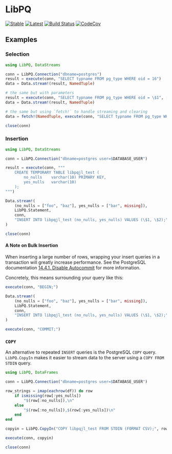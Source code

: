 # LibPQ

[![Stable](https://img.shields.io/badge/docs-stable-blue.svg)](https://invenia.github.io/LibPQ.jl/stable/)
[![Latest](https://img.shields.io/badge/docs-latest-blue.svg)](https://invenia.github.io/LibPQ.jl/latest/)
[![Build Status](https://travis-ci.org/invenia/LibPQ.jl.svg?branch=master)](https://travis-ci.org/invenia/LibPQ.jl)
[![CodeCov](https://codecov.io/gh/invenia/LibPQ.jl/branch/master/graph/badge.svg)](https://codecov.io/gh/invenia/LibPQ.jl)

## Examples

### Selection

```julia
using LibPQ, DataStreams

conn = LibPQ.Connection("dbname=postgres")
result = execute(conn, "SELECT typname FROM pg_type WHERE oid = 16")
data = Data.stream!(result, NamedTuple)

# the same but with parameters
result = execute(conn, "SELECT typname FROM pg_type WHERE oid = \$1", ["16"])
data = Data.stream!(result, NamedTuple)

# the same but using `fetch!` to handle streaming and clearing
data = fetch!(NamedTuple, execute(conn, "SELECT typname FROM pg_type WHERE oid = \$1", ["16"]))

close(conn)
```

### Insertion

```julia
using LibPQ, DataStreams

conn = LibPQ.Connection("dbname=postgres user=$DATABASE_USER")

result = execute(conn, """
    CREATE TEMPORARY TABLE libpqjl_test (
        no_nulls    varchar(10) PRIMARY KEY,
        yes_nulls   varchar(10)
    );
""")

Data.stream!(
    (no_nulls = ["foo", "baz"], yes_nulls = ["bar", missing]),
    LibPQ.Statement,
    conn,
    "INSERT INTO libpqjl_test (no_nulls, yes_nulls) VALUES (\$1, \$2);",
)

close(conn)
```

#### A Note on Bulk Insertion

When inserting a large number of rows, wrapping your insert queries in a transaction will greatly increase performance.
See the PostgreSQL documentation [14.4.1. Disable Autocommit](https://www.postgresql.org/docs/10/populate.html#DISABLE-AUTOCOMMIT) for more information.

Concretely, this means surrounding your query like this:

```julia
execute(conn, "BEGIN;")

Data.stream!(
    (no_nulls = ["foo", "baz"], yes_nulls = ["bar", missing]),
    LibPQ.Statement,
    conn,
    "INSERT INTO libpqjl_test (no_nulls, yes_nulls) VALUES (\$1, \$2);",
)

execute(conn, "COMMIT;")
```

### `COPY`

An alternative to repeated `INSERT` queries is the PostgreSQL `COPY` query.
`LibPQ.CopyIn` makes it easier to stream data to the server using a `COPY FROM STDIN` query.

```julia
using LibPQ, DataFrames

conn = LibPQ.Connection("dbname=postgres user=$DATABASE_USER")

row_strings = imap(eachrow(df)) do row
    if ismissing(row[:yes_nulls])
        "$(row[:no_nulls]),\n"
    else
        "$(row[:no_nulls]),$(row[:yes_nulls])\n"
    end
end

copyin = LibPQ.CopyIn("COPY libpqjl_test FROM STDIN (FORMAT CSV);", row_strings)

execute(conn, copyin)

close(conn)
```
